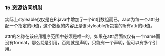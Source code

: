 ### 15.资源访问机制

实际上styleable仅仅是在R.java中增加了一个int[]数组而已，aapt为每一个attr分配一个指定的id值，这个数组的内容正是该styleable所包含的所有attr的id值。

attr的名称在该应用程序范围中必须是唯一的。如果在attr后面仅仅有一个name而没有format，那么就是引用，否则就是声明，只能有一个声明，但可以有多个引用。